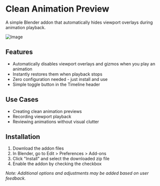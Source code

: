 # Clean Animation Preview

A simple Blender addon that automatically hides viewport overlays during animation playback.

![Image](https://github.com/user-attachments/assets/de67cc29-b305-492f-99d0-1f34b427bddb)

## Features

- Automatically disables viewport overlays and gizmos when you play an animation
- Instantly restores them when playback stops
- Zero configuration needed - just install and use
- Simple toggle button in the Timeline header

## Use Cases

- Creating clean animation previews
- Recording viewport playback
- Reviewing animations without visual clutter

## Installation

1. Download the addon files
2. In Blender, go to Edit > Preferences > Add-ons
3. Click "Install" and select the downloaded zip file
4. Enable the addon by checking the checkbox

*Note: Additional options and adjustments may be added based on user feedback.*
